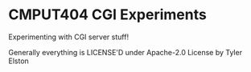 # CMPUT404 CGI Experiments

Experimenting with CGI server stuff!

Generally everything is LICENSE'D under Apache-2.0 License by Tyler Elston
